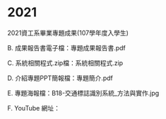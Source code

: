 # 2021
2021資工系畢業專題成果(107學年度入學生)

B. 成果報告書電子檔：專題成果報告書.pdf

C. 系統相關程式.zip檔：系統相關程式.zip

D. 介紹專題PPT簡報檔：專題簡介.pdf

E. 專題海報檔：B18-交通標誌識別系統_方法與實作.jpg

F. YouTube 網址：
